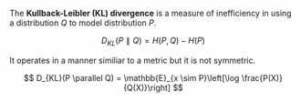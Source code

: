 The **Kullback-Leibler (KL) divergence** is a measure of inefficiency in using a distribution $Q$ to model distribution $P$.

$$
D_{KL} (P \parallel Q) = H(P, Q) - H(P)
$$

It operates in a manner similiar to a metric but it is not symmetric.

$$
D_{KL}(P \parallel Q) = \mathbb{E}_{x \sim P}\left[\log \frac{P(X)}{Q(X)}\right]
$$